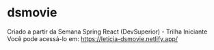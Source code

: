 # dsmovie

Criado a partir da Semana Spring React (DevSuperior) - Trilha Iniciante
</br>
Você pode acessá-lo em: https://leticia-dsmovie.netlify.app/
